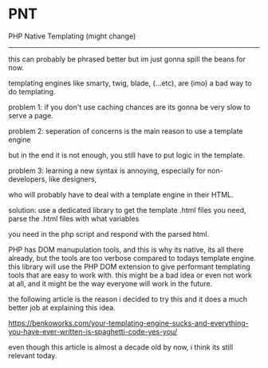 # PNT
PHP Native Templating (might change)

************************************************************************************************************************

this can probably be phrased better but im just gonna spill the beans for now.

templating engines like smarty, twig, blade, (...etc), are (imo) a bad way to do templating.


problem 1: if you don't use caching chances are its gonna be very slow to serve a page.

problem 2: seperation of concerns is the main reason to use a template engine 

but in the end it is not enough, you still have to put logic in the template.

problem 3:  learning a new syntax is annoying, especially for non-developers, like designers, 

who will probably have to deal with a template engine in their HTML.


solution: use a dedicated library to get the template .html files you need, parse the .html files with what variables 

you need in the php script and respond with the parsed html.

PHP has DOM manupulation tools, and this is why its native, its all there already, but the tools are too verbose compared to todays template engine. this library will use the PHP DOM extension to give performant templating tools that are easy to work with. this might be a bad idea or even not work at all, and it might be the way everyone will work in the future.

the following article is the reason i decided to try this and it does a much better job at explaining this idea.

https://benkoworks.com/your-templating-engine-sucks-and-everything-you-have-ever-written-is-spaghetti-code-yes-you/

even though this article is almost a decade old by now, i think its still relevant today.
